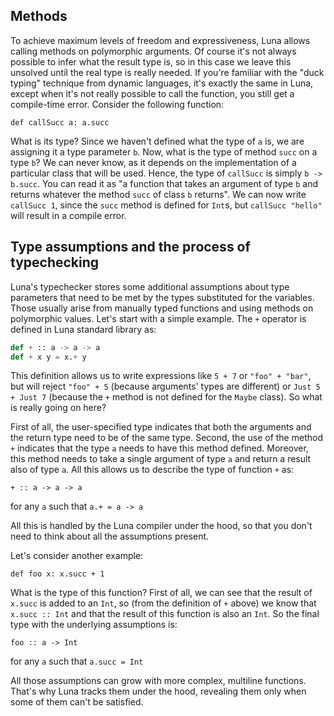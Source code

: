 ## Methods

To achieve maximum levels of freedom and expressiveness, Luna allows calling methods on polymorphic arguments. Of course it's not always possible to infer what the result type is, so in this case we leave this unsolved until the real type is really needed. If you're familiar with the "duck typing" technique from dynamic languages, it's exactly the same in Luna, except when it's not really possible to call the function, you still get a compile-time error. Consider the following function:

```
def callSucc a: a.succ
```
What is its type? Since we haven't defined what the type of `a` is, we are assigning it a type parameter `b`. Now, what is the type of method `succ` on a type `b`? We can never know, as it depends on the implementation of a particular class that will be used. Hence, the type of `callSucc` is simply `b -> b.succ`. You can read it as "a function that takes an argument of type `b` and returns whatever the method `succ` of class `b` returns". We can now write `callSucc 1`, since the `succ` method is defined for `Int`s, but `callSucc "hello"` will result in a compile error.

## Type assumptions and the process of typechecking

Luna's typechecker stores some additional assumptions about type parameters that need to be met by the types substituted for the variables. Those usually arise from manually typed functions and using methods on polymorphic values. Let's start with a simple example. The `+` operator is defined in Luna standard library as:

```python
def + :: a -> a -> a
def + x y = x.+ y
```
This definition allows us to write expressions like `5 + 7` or `"foo" + "bar"`, but will reject `"foo" + 5` (because arguments' types are different) or `Just 5 + Just 7` (because the `+` method is not defined for the `Maybe` class). So what is really going on here?

First of all, the user-specified type indicates that both the arguments and the return type need to be of the same type.
Second, the use of the method `+` indicates that the type `a` needs to have this method defined. Moreover, this method needs to take a single argument of type `a` and return a result also of type `a`.
All this allows us to describe the type of function `+` as:
```
+ :: a -> a -> a
```
for any `a` such that
```a.+ = a -> a```

All this is handled by the Luna compiler under the hood, so that you don't need to think about all the assumptions present.

Let's consider another example:

```def foo x: x.succ + 1```

What is the type of this function?
First of all, we can see that the result of `x.succ` is added to an `Int`, so (from the definition of `+` above) we know that `x.succ :: Int` and that the result of this function is also an `Int`. So the final type with the underlying assumptions is:

```
foo :: a -> Int
```
for any `a` such that
```a.succ = Int```

All those assumptions can grow with more complex, multiline functions. That's why Luna tracks them under the hood, revealing them only when some of them can't be satisfied.